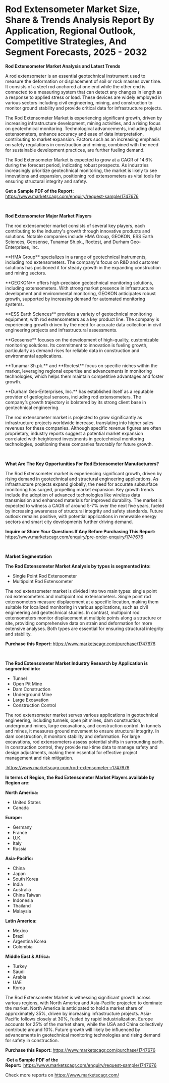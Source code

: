 <p><h1>Rod Extensometer Market Size, Share & Trends Analysis Report By Application, Regional Outlook, Competitive Strategies, And Segment Forecasts, 2025 - 2032</h1></p><p><strong>Rod Extensometer Market Analysis and Latest Trends</strong></p>
<p><p>A rod extensometer is an essential geotechnical instrument used to measure the deformation or displacement of soil or rock masses over time. It consists of a steel rod anchored at one end while the other end is connected to a measuring system that can detect any changes in length as a response to applied stress or load. These devices are widely employed in various sectors including civil engineering, mining, and construction to monitor ground stability and provide critical data for infrastructure projects.</p><p>The Rod Extensometer Market is experiencing significant growth, driven by increasing infrastructure development, mining activities, and a rising focus on geotechnical monitoring. Technological advancements, including digital extensometers, enhance accuracy and ease of data interpretation, contributing to market expansion. Factors such as an increasing emphasis on safety regulations in construction and mining, combined with the need for sustainable development practices, are further fueling demand. </p><p>The Rod Extensometer Market is expected to grow at a CAGR of 14.6% during the forecast period, indicating robust prospects. As industries increasingly prioritize geotechnical monitoring, the market is likely to see innovations and expansion, positioning rod extensometers as vital tools for ensuring structural integrity and safety.</p></p>
<p><strong>Get a Sample PDF of the Report:&nbsp;</strong> <a href="https://www.marketscagr.com/enquiry/request-sample/1747676?utm_campaign=3135&utm_medium=2&utm_source=Github&utm_content=ia&utm_term=10042025&utm_id=rod-extensometer">https://www.marketscagr.com/enquiry/request-sample/1747676</a></p>
<p>&nbsp;</p>
<p><strong>Rod Extensometer Major Market Players</strong></p>
<p><p>The rod extensometer market consists of several key players, each contributing to the industry's growth through innovative products and solutions. Notable companies include HMA Group, GEOKON, ESS Earth Sciences, Geosense, Tunamar Sh.pk., Roctest, and Durham Geo-Enterprises, Inc.</p><p>**HMA Group** specializes in a range of geotechnical instruments, including rod extensometers. The company's focus on R&D and customer solutions has positioned it for steady growth in the expanding construction and mining sectors. </p><p>**GEOKON** offers high-precision geotechnical monitoring solutions, including extensometers. With strong market presence in infrastructure development and environmental monitoring, GEOKON anticipates robust growth, supported by increasing demand for automated monitoring systems. </p><p>**ESS Earth Sciences** provides a variety of geotechnical monitoring equipment, with rod extensometers as a key product line. The company is experiencing growth driven by the need for accurate data collection in civil engineering projects and infrastructural assessments.</p><p>**Geosense** focuses on the development of high-quality, customizable monitoring solutions. Its commitment to innovation is fueling growth, particularly as demand rises for reliable data in construction and environmental applications.</p><p>**Tunamar Sh.pk.** and **Roctest** focus on specific niches within the market, leveraging regional expertise and advancements in monitoring technologies, which helps them maintain competitive advantages and foster growth.</p><p>**Durham Geo-Enterprises, Inc.** has established itself as a reputable provider of geological sensors, including rod extensometers. The company’s growth trajectory is bolstered by its strong client base in geotechnical engineering.</p><p>The rod extensometer market is projected to grow significantly as infrastructure projects worldwide increase, translating into higher sales revenues for these companies. Although specific revenue figures are often proprietary, industry reports suggest a potential market expansion correlated with heightened investments in geotechnical monitoring technologies, positioning these companies favorably for future growth.</p></p>
<p>&nbsp;</p>
<p><strong>What Are The Key Opportunities For Rod Extensometer Manufacturers?</strong></p>
<p><p>The Rod Extensometer market is experiencing significant growth, driven by rising demand in geotechnical and structural engineering applications. As infrastructure projects expand globally, the need for accurate subsurface monitoring has surged, propelling market expansion. Key growth trends include the adoption of advanced technologies like wireless data transmission and enhanced materials for improved durability. The market is expected to witness a CAGR of around 5-7% over the next five years, fueled by increasing awareness of structural integrity and safety standards. Future outlook remains positive, with potential applications in renewable energy sectors and smart city developments further driving demand.</p></p>
<p><strong>Inquire or Share Your Questions If Any Before Purchasing This Report:</strong> <a href="https://www.marketscagr.com/enquiry/pre-order-enquiry/1747676?utm_campaign=3135&utm_medium=2&utm_source=Github&utm_content=ia&utm_term=10042025&utm_id=rod-extensometer">https://www.marketscagr.com/enquiry/pre-order-enquiry/1747676</a></p>
<p>&nbsp;</p>
<p><strong>Market Segmentation</strong></p>
<p><strong>The Rod Extensometer Market Analysis by types is segmented into:</strong></p>
<p><ul><li>Single Point Rod Extensometer</li><li>Multipoint Rod Extensometer</li></ul></p>
<p><p>The rod extensometer market is divided into two main types: single point rod extensometers and multipoint rod extensometers. Single point rod extensometers measure displacement at a specific location, making them suitable for localized monitoring in various applications, such as civil engineering and geotechnical studies. In contrast, multipoint rod extensometers monitor displacement at multiple points along a structure or site, providing comprehensive data on strain and deformation for more extensive analyses. Both types are essential for ensuring structural integrity and stability.</p></p>
<p><strong>Purchase this Report:&nbsp;</strong><a href="https://www.marketscagr.com/purchase/1747676?utm_campaign=3135&utm_medium=2&utm_source=Github&utm_content=ia&utm_term=10042025&utm_id=rod-extensometer">https://www.marketscagr.com/purchase/1747676</a></p>
<p>&nbsp;</p>
<p><strong>The Rod Extensometer Market Industry Research by Application is segmented into:</strong></p>
<p><ul><li>Tunnel</li><li>Open Pit Mine</li><li>Dam Construction</li><li>Underground Mine</li><li>Large Excavation</li><li>Construction Control</li></ul></p>
<p><p>The rod extensometer market serves various applications in geotechnical engineering, including tunnels, open pit mines, dam construction, underground mines, large excavations, and construction control. In tunnels and mines, it measures ground movement to ensure structural integrity. In dam construction, it monitors stability and deformation. For large excavations, rod extensometers assess potential shifts in surrounding earth. In construction control, they provide real-time data to manage safety and design adjustments, making them essential for effective project management and risk mitigation.</p></p>
<p><a href="https://www.marketscagr.com/rod-extensometer-r1747676?utm_campaign=3135&utm_medium=2&utm_source=Github&utm_content=ia&utm_term=10042025&utm_id=rod-extensometer">&nbsp;https://www.marketscagr.com/rod-extensometer-r1747676</a></p>
<p><strong>In terms of Region, the Rod Extensometer Market Players available by Region are:</strong></p>
<p>
    <p> <strong> North America: </strong>
        <ul>
            <li>United States</li>
            <li>Canada</li>
        </ul>
        </p> 
    <p> <strong> Europe: </strong>
        <ul>
            <li>Germany</li>
            <li>France</li>
            <li>U.K.</li>
            <li>Italy</li>
            <li>Russia</li>
        </ul>
        </p> 
    <p> <strong> Asia-Pacific: </strong>
        <ul>
            <li>China</li>
            <li>Japan</li>
            <li>South Korea</li>
            <li>India</li>
            <li>Australia</li>
            <li>China Taiwan</li>
            <li>Indonesia</li>
            <li>Thailand</li>
            <li>Malaysia</li>
        </ul>
        </p> 
    <p> <strong> Latin America: </strong>
        <ul>
            <li>Mexico</li>
            <li>Brazil</li>
            <li>Argentina Korea</li>
            <li>Colombia</li>
        </ul>
        </p> 
    <p> <strong> Middle East & Africa: </strong>
        <ul>
            <li>Turkey</li>
            <li>Saudi</li>
            <li>Arabia</li>
            <li>UAE</li>
            <li>Korea</li>
        </ul>
    </p>
    </p>
<p><p>The Rod Extensometer Market is witnessing significant growth across various regions, with North America and Asia-Pacific projected to dominate the market. North America is anticipated to hold a market share of approximately 35%, driven by increasing infrastructure projects. Asia-Pacific follows closely at 30%, fueled by rapid industrialization. Europe accounts for 25% of the market share, while the USA and China collectively contribute around 10%. Future growth will likely be influenced by advancements in geotechnical monitoring technologies and rising demand for safety in construction.</p></p>
<p><strong>Purchase this Report: </strong><a href="https://www.marketscagr.com/purchase/1747676?utm_campaign=3135&utm_medium=2&utm_source=Github&utm_content=ia&utm_term=10042025&utm_id=rod-extensometer">https://www.marketscagr.com/purchase/1747676</a></p>
<p>&nbsp;<strong>Get a Sample PDF of the Report:&nbsp;&nbsp;</strong><a href="https://www.marketscagr.com/enquiry/request-sample/1747676?utm_campaign=3135&utm_medium=2&utm_source=Github&utm_content=ia&utm_term=10042025&utm_id=rod-extensometer">https://www.marketscagr.com/enquiry/request-sample/1747676</a></p>
<p><strong></strong></p>
<p>Check more reports on <a href="https://www.marketscagr.com/?utm_campaign=3135&utm_medium=2&utm_source=Github&utm_content=ia&utm_term=10042025&utm_id=rod-extensometer">https://www.marketscagr.com/</a></p>